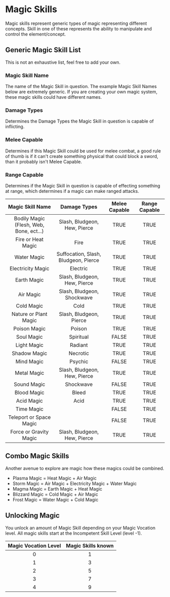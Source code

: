 # Magic Skills

Magic skills represent generic types of magic representing different concepts. Skill in one of these represents the ability to manipulate and control the element/concept.

## Generic Magic Skill List

 This is not an exhaustive list, feel free to add your own.

### Magic Skill Name

The name of the Magic Skill in question. The example Magic Skill Names below are extremely generic. If you are creating your own magic system, these magic skills could have different names.

### Damage Types

Determines the Damage Types the Magic Skill in question is capable of inflicting.

### Melee Capable

Determines if this Magic Skill could be used for melee combat, a good rule of thumb is if it can't create something physical that could block a sword, than it probably isn't Melee Capable.

### Range Capable

Determines if the Magic Skill in question is capable of effecting something at range, which determines if a magic can make ranged attacks.

|            Magic Skill Name            |             Damage Types             | Melee Capable | Range Capable |
| :-------------------------------------: | :----------------------------------: | :-----------: | :-----------: |
| Bodily Magic (Flesh, Web, Bone, ect...) |     Slash, Bludgeon, Hew, Pierce     |     TRUE     |     TRUE     |
|           Fire or Heat Magic           |                 Fire                 |     TRUE     |     TRUE     |
|               Water Magic               | Suffocation, Slash, Bludgeon, Pierce |     TRUE     |     TRUE     |
|            Electricity Magic            |               Electric               |     TRUE     |     TRUE     |
|               Earth Magic               |     Slash, Bludgeon, Hew, Pierce     |     TRUE     |     TRUE     |
|                Air Magic                |      Slash, Bludgeon, Shockwave      |     TRUE     |     TRUE     |
|               Cold Magic               |                 Cold                 |     TRUE     |     TRUE     |
|          Nature or Plant Magic          |       Slash, Bludgeon, Pierce       |     TRUE     |     TRUE     |
|              Poison Magic              |                Poison                |     TRUE     |     TRUE     |
|               Soul Magic               |              Spiritual              |     FALSE     |     TRUE     |
|               Light Magic               |               Radiant               |     TRUE     |     TRUE     |
|              Shadow Magic              |               Necrotic               |     TRUE     |     TRUE     |
|               Mind Magic               |               Psychic               |     FALSE     |     TRUE     |
|               Metal Magic               |     Slash, Bludgeon, Hew, Pierce     |     TRUE     |     TRUE     |
|               Sound Magic               |              Shockwave              |     FALSE     |     TRUE     |
|               Blood Magic               |                Bleed                |     TRUE     |     TRUE     |
|               Acid Magic               |                 Acid                 |     TRUE     |     TRUE     |
|               Time Magic               |                                      |     FALSE     |     TRUE     |
|         Teleport or Space Magic         |                                      |     FALSE     |     TRUE     |
|         Force or Gravity Magic         |     Slash, Bludgeon, Hew, Pierce     |     TRUE     |     TRUE     |

## Combo Magic Skills

Another avenue to explore are magic how these magics could be combined.

- Plasma Magic = Heat Magic + Air Magic
- Storm Magic = Air Magic + Electricity Magic + Water Magic
- Magma Magic = Earth Magic + Heat Magic
- Blizzard Magic = Cold Magic + Air Magic
- Frost Magic = Water Magic + Cold Magic

## Unlocking Magic

You unlock an amount of Magic Skill depending on your Magic Vocation level. All magic skills start at the Incompetent Skill Level (level -1).

| Magic Vocation Level | Magic Skills known |
| :------------------: | :----------------: |
|          0          |         1         |
|          1          |         3         |
|          2          |         5         |
|          3          |         7         |
|          4          |         9         |
